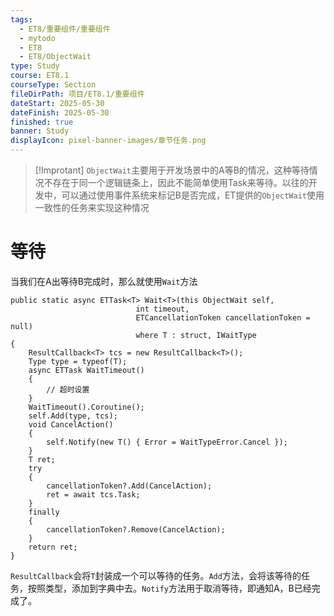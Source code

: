 ```yaml
---
tags:
  - ET8/重要组件/重要组件
  - mytodo
  - ET8
  - ET8/ObjectWait
type: Study
course: ET8.1
courseType: Section
fileDirPath: 项目/ET8.1/重要组件
dateStart: 2025-05-30
dateFinish: 2025-05-30
finished: true
banner: Study
displayIcon: pixel-banner-images/章节任务.png
---
```

>[!Improtant]
> `ObjectWait`主要用于开发场景中的A等B的情况，这种等待情况不存在于同一个逻辑链条上，因此不能简单使用Task来等待。以往的开发中，可以通过使用事件系统来标记B是否完成，ET提供的`ObjectWait`使用一致性的任务来实现这种情况

# 等待
当我们在A出等待B完成时，那么就使用`Wait`方法
```CSharp
public static async ETTask<T> Wait<T>(this ObjectWait self, 
                            int timeout, 
                            ETCancellationToken cancellationToken = null) 
                            where T : struct, IWaitType
{
    ResultCallback<T> tcs = new ResultCallback<T>();
    Type type = typeof(T);
    async ETTask WaitTimeout()
    {
        // 超时设置
    }
    WaitTimeout().Coroutine();
    self.Add(type, tcs);
    void CancelAction()
    {
        self.Notify(new T() { Error = WaitTypeError.Cancel });
    }
    T ret;
    try
    {
        cancellationToken?.Add(CancelAction);
        ret = await tcs.Task;
    }
    finally
    {
        cancellationToken?.Remove(CancelAction);    
    }
    return ret;
}
```
`ResultCallback`会将`T`封装成一个可以等待的任务。`Add`方法，会将该等待的任务，按照类型，添加到字典中去。`Notify`方法用于取消等待，即通知A，B已经完成了。